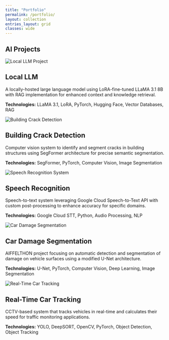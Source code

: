 ```yaml
---
title: "Portfolio"
permalink: /portfolio/
layout: collection
entries_layout: grid
classes: wide
---
```


## AI Projects

<div class="grid__wrapper">
  <div class="grid__item">
    <div class="archive__item">
      <div class="archive__item-teaser">
        <img src="/assets/images/projects/local-llm.jpg" alt="Local LLM Project">
      </div>
      <div class="archive__item-body">
        <h2 class="archive__item-title">Local LLM</h2>
        <div class="archive__item-excerpt">
          <p>A locally-hosted large language model using LoRA-fine-tuned LLaMA 3.1 8B with RAG implementation for enhanced context and knowledge retrieval.</p>
          <p><strong>Technologies:</strong> LLaMA 3.1, LoRA, PyTorch, Hugging Face, Vector Databases, RAG</p>
        </div>
      </div>
    </div>
  </div>

  <div class="grid__item">
    <div class="archive__item">
      <div class="archive__item-teaser">
        <img src="/assets/images/projects/crack-detection.jpg" alt="Building Crack Detection">
      </div>
      <div class="archive__item-body">
        <h2 class="archive__item-title">Building Crack Detection</h2>
        <div class="archive__item-excerpt">
          <p>Computer vision system to identify and segment cracks in building structures using SegFormer architecture for precise semantic segmentation.</p>
          <p><strong>Technologies:</strong> SegFormer, PyTorch, Computer Vision, Image Segmentation</p>
        </div>
      </div>
    </div>
  </div>

  <div class="grid__item">
    <div class="archive__item">
      <div class="archive__item-teaser">
        <img src="/assets/images/projects/speech-recognition.jpg" alt="Speech Recognition System">
      </div>
      <div class="archive__item-body">
        <h2 class="archive__item-title">Speech Recognition</h2>
        <div class="archive__item-excerpt">
          <p>Speech-to-text system leveraging Google Cloud Speech-to-Text API with custom post-processing to enhance accuracy for specific domains.</p>
          <p><strong>Technologies:</strong> Google Cloud STT, Python, Audio Processing, NLP</p>
        </div>
      </div>
    </div>
  </div>

  <div class="grid__item">
    <div class="archive__item">
      <div class="archive__item-teaser">
        <img src="/assets/images/projects/car-damage.jpg" alt="Car Damage Segmentation">
      </div>
      <div class="archive__item-body">
        <h2 class="archive__item-title">Car Damage Segmentation</h2>
        <div class="archive__item-excerpt">
          <p>AIFFELTHON project focusing on automatic detection and segmentation of damage on vehicle surfaces using a modified U-Net architecture.</p>
          <p><strong>Technologies:</strong> U-Net, PyTorch, Computer Vision, Deep Learning, Image Segmentation</p>
        </div>
      </div>
    </div>
  </div>

  <div class="grid__item">
    <div class="archive__item">
      <div class="archive__item-teaser">
        <img src="/assets/images/projects/car-tracking.jpg" alt="Real-Time Car Tracking">
      </div>
      <div class="archive__item-body">
        <h2 class="archive__item-title">Real-Time Car Tracking</h2>
        <div class="archive__item-excerpt">
          <p>CCTV-based system that tracks vehicles in real-time and calculates their speed for traffic monitoring applications.</p>
          <p><strong>Technologies:</strong> YOLO, DeepSORT, OpenCV, PyTorch, Object Detection, Object Tracking</p>
        </div>
      </div>
    </div>
  </div>
</div>